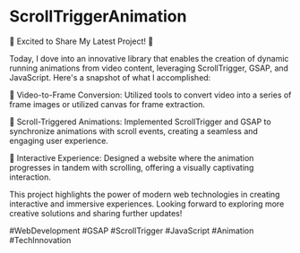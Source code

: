 # ScrollTriggerAnimation

🚀 Excited to Share My Latest Project! 🚀

Today, I dove into an innovative library that enables the creation of dynamic running animations from video content, leveraging ScrollTrigger, GSAP, and JavaScript. Here's a snapshot of what I accomplished:

🔹 Video-to-Frame Conversion: Utilized tools to convert video into a series of frame images or utilized canvas for frame extraction.

🔹 Scroll-Triggered Animations: Implemented ScrollTrigger and GSAP to synchronize animations with scroll events, creating a seamless and engaging user experience.

🔹 Interactive Experience: Designed a website where the animation progresses in tandem with scrolling, offering a visually captivating interaction.

This project highlights the power of modern web technologies in creating interactive and immersive experiences. Looking forward to exploring more creative solutions and sharing further updates!

#WebDevelopment #GSAP #ScrollTrigger #JavaScript #Animation #TechInnovation
